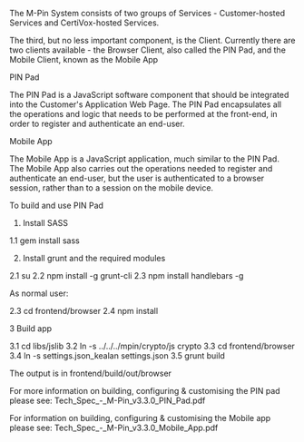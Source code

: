 The M-Pin System consists of two groups of Services - Customer-hosted Services and CertiVox-hosted Services.

The third, but no less important component, is the Client. Currently there are two clients available - the Browser Client, also called the PIN Pad, and the Mobile Client, known as the Mobile App

PIN Pad

The PIN Pad is a JavaScript software component that should be integrated into the Customer's Application Web Page. The PIN Pad encapsulates all the operations and logic that needs to be performed at the front-end, in order to register and authenticate an end-user.

Mobile App

The Mobile App is a JavaScript application, much similar to the PIN Pad. The Mobile App also carries out the operations needed to register and authenticate an end-user, but the user is authenticated to a browser session, rather than to a session on the mobile device.

To build and use PIN Pad

1. Install SASS

1.1 gem install sass

2. Install grunt and the required modules

2.1 su
2.2 npm install -g grunt-cli 
2.3 npm install handlebars -g

As normal user:

2.3 cd frontend/browser
2.4 npm install 

3 Build app

3.1 cd libs/jslib
3.2 ln -s ../../../mpin/crypto/js crypto
3.3 cd frontend/browser
3.4 ln -s settings.json_kealan settings.json
3.5 grunt build

The output is in frontend/build/out/browser

For more information on building, configuring & customising the PIN pad please see: Tech_Spec_-_M-Pin_v3.3.0_PIN_Pad.pdf

For information on building, configuring & customising the Mobile app please see: Tech_Spec_-_M-Pin_v3.3.0_Mobile_App.pdf




